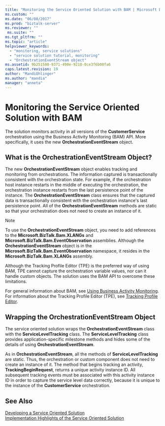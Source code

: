 ```yaml
---
title: "Monitoring the Service Oriented Solution with BAM | Microsoft Docs"
ms.custom: ""
ms.date: "06/08/2017"
ms.prod: "biztalk-server"
ms.reviewer: ""
 ms.suite: ""
ms.tgt_pltfrm: ""
ms.topic: "article"
helpviewer_keywords: 
  - "monitoring, service solutions"
  - "service solution tutorial, monitoring"
  - "OrchestrationEventStream object"
ms.assetid: 9b251580-9371-490e-9218-0ce3f6b00fa6
caps.latest.revision: 19
author: "MandiOhlinger"
ms.author: "mandia"
manager: "anneta"
---
```

# Monitoring the Service Oriented Solution with BAM
The solution monitors activity in all versions of the **CustomerService** orchestration using the Business Activity Monitoring (BAM) API. More specifically, it uses the new **OrchestrationEventStream** object.  
  
## What is the OrchestrationEventStream Object?  
 The new **OrchestrationEventStream** object enables tracking and monitoring from orchestrations. The information captured is transactionally consistent with the orchestration state. For example, if the orchestration host instance restarts in the middle of executing the orchestration, the orchestration instance restarts from the last persistence point of the instance. The **OrchestrationEventStream** class ensures that the captured data is transactionally consistent with the orchestration instance's last persistence point. All of the **OrchestrationEventStream** methods are static so that your orchestration does not need to create an instance of it.  
  
> [!NOTE]
>  To use the **OrchestrationEventStream** object, you need to add references to the **Microsoft.BizTalk.Bam.XLANGs** and **Microsoft.BizTalk.Bam.EventObservation** assemblies. Although the **OrchestrationEventStream** object is in the **Microsoft.BizTalk.Bam.EventObservation** namespace, it resides in the **Microsoft.BizTalk.Bam.XLANGs** assembly.  
  
 Although the Tracking Profile Editor (TPE) is the preferred way of using BAM, TPE cannot capture the orchestration variable values, nor can it handle custom objects. The solution uses the BAM API to overcome these limitations.  
  
 For general information about BAM, see [Using Business Activity Monitoring](../core/using-business-activity-monitoring.md). For information about the Tracking Profile Editor (TPE), see [Tracking Profile Editor](../core/tracking-profile-editor.md).  
  
## Wrapping the OrchestrationEventStream Object  
 The service oriented solution wraps the **OrchestrationEventStream** class with the **ServiceLevelTracking** class. The **ServiceLevelTracking** class provides application-specific milestone methods and hides some of the details of using **OrchestrationEventStream**.  
  
 As in **OrchestrationEventStream**, all the methods of **ServiceLevelTracking** are static. Thus, the orchestration or custom component does not need to create an instance of it. The method that begins tracking an activity, **TrackingBeginRequest**, returns a unique activity instance ID. All subsequent tracking events must be associated with this activity instance ID in order to capture the service level data correctly, because it is unique to the instance of the **CustomerService** orchestration.  
  
## See Also  
 [Developing a Service Oriented Solution](../core/developing-a-service-oriented-solution.md)   
 [Implementation Highlights of the Service Oriented Solution](../core/implementation-highlights-of-the-service-oriented-solution.md)
